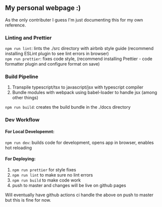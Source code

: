 ## My personal webpage :)

As the only contributer I guess I'm just documenting this for my own reference.

### Linting and Prettier

`npm run lint`: lints the ./src directory with airbnb style guide (recommend installing ESLint plugin to see lint errors in browser)  
`npm run prettier`: fixes code style, (recommend installing Prettier - code formatter plugin and configure format on save)

### Build Pipeline

1. Transpile typescript/tsx to javascript/jsx with typescript compiler
2. Bundle modules with webpack using babel-loader to handle jsx (among other things)

`npm run build`: creates the build bundle in the ./docs directory

### Dev Workflow

#### For Local Developemnt:

`npm run dev`: builds code for development, opens app in browser, enables hot reloading

#### For Deploying:

1. `npm run prettier` for style fixes
2. `npm run lint` to make sure no lint errors
3. `npm run build` to make code work
4. push to master and changes will be live on github pages

Will eventually have github actions ci handle the above on push to master but this is fine for now.
